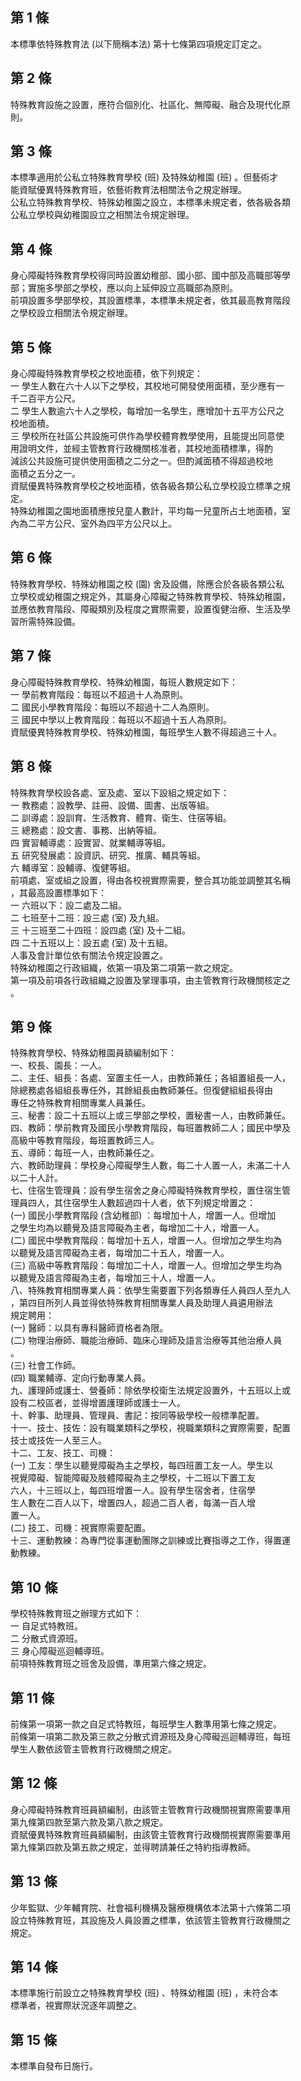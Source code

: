 第 1 條
-------
本標準依特殊教育法 (以下簡稱本法) 第十七條第四項規定訂定之。

第 2 條
-------
特殊教育設施之設置，應符合個別化、社區化、無障礙、融合及現代化原  
則。

第 3 條
-------
本標準適用於公私立特殊教育學校 (班) 及特殊幼稚園 (班) 。但藝術才  
能資賦優異特殊教育班，依藝術教育法相關法令之規定辦理。  
公私立特殊教育學校、特殊幼稚園之設立，本標準未規定者，依各級各類  
公私立學校與幼稚園設立之相關法令規定辦理。

第 4 條
-------
身心障礙特殊教育學校得同時設置幼稚部、國小部、國中部及高職部等學  
部；實施多學部之學校，應以向上延伸設立高職部為原則。  
前項設置多學部學校，其設置標準，本標準未規定者，依其最高教育階段  
之學校設立相關法令規定辦理。

第 5 條
-------
身心障礙特殊教育學校之校地面積，依下列規定：  
一  學生人數在六十人以下之學校，其校地可開發使用面積，至少應有一  
    千二百平方公尺。  
二  學生人數逾六十人之學校，每增加一名學生，應增加十五平方公尺之  
    校地面積。  
三  學校所在社區公共設施可供作為學校體育教學使用，且能提出同意使  
    用證明文件，並經主管教育行政機關核准者，其校地面積標準，得酌  
    減該公共設施可提供使用面積之二分之一。但酌減面積不得超過校地  
    面積之五分之一。  
資賦優異特殊教育學校之校地面積，依各級各類公私立學校設立標準之規  
定。  
特殊幼稚園之園地面積應按兒童人數計，平均每一兒童所占土地面積，室  
內為二平方公尺、室外為四平方公尺以上。

第 6 條
-------
特殊教育學校、特殊幼稚園之校 (園) 舍及設備，除應合於各級各類公私  
立學校或幼稚園之規定外，其屬身心障礙之特殊教育學校、特殊幼稚園，  
並應依教育階段、障礙類別及程度之實際需要，設置復健治療、生活及學  
習所需特殊設備。

第 7 條
-------
身心障礙特殊教育學校、特殊幼稚園，每班人數規定如下：  
一  學前教育階段：每班以不超過十人為原則。  
二  國民小學教育階段：每班以不超過十二人為原則。  
三  國民中學以上教育階段：每班以不超過十五人為原則。  
資賦優異特殊教育學校、特殊幼稚園，每班學生人數不得超過三十人。

第 8 條
-------
特殊教育學校設各處、室及處、室以下設組之規定如下：  
一  教務處：設教學、註冊、設備、圖書、出版等組。  
二  訓導處：設訓育、生活教育、體育、衛生、住宿等組。  
三  總務處：設文書、事務、出納等組。  
四  實習輔導處：設實習、就業輔導等組。  
五  研究發展處：設資訊、研究、推廣、輔具等組。  
六  輔導室：設輔導、復健等組。  
前項處、室或組之設置，得由各校視實際需要，整合其功能並調整其名稱  
，其最高設置標準如下：  
一  六班以下：設二處及二組。  
二  七班至十二班：設三處 (室) 及九組。  
三  十三班至二十四班：設四處 (室) 及十二組。  
四  二十五班以上：設五處 (室) 及十五組。  
人事及會計單位依有關法令規定設置之。  
特殊幼稚園之行政組織，依第一項及第二項第一款之規定。  
第一項及前項各行政組織之設置及掌理事項，由主管教育行政機關核定之  
。

第 9 條
-------
特殊教育學校、特殊幼稚園員額編制如下：  
一、校長、園長：一人。  
二、主任、組長：各處、室置主任一人，由教師兼任；各組置組長一人，  
    除總務處各組組長專任外，其餘組長由教師兼任。但復健組組長得由  
    專任之特殊教育相關專業人員兼任。  
三、秘書：設二十五班以上或三學部之學校，置秘書一人，由教師兼任。  
四、教師：學前教育及國民小學教育階段，每班置教師二人；國民中學及  
    高級中等教育階段，每班置教師三人。  
五、導師：每班一人，由教師兼任之。  
六、教師助理員：學校身心障礙學生人數，每二十人置一人，未滿二十人  
    以二十人計。  
七、住宿生管理員：設有學生宿舍之身心障礙特殊教育學校，置住宿生管  
    理員四人，其住宿學生人數超過四十人者，依下列規定增置之：  
 (一) 國民小學教育階段 (含幼稚部) ：每增加十人，增置一人。但增加  
      之學生均為以聽覺及語言障礙為主者，每增加二十人，增置一人。  
 (二) 國民中學教育階段：每增加十五人，增置一人。但增加之學生均為  
      以聽覺及語言障礙為主者，每增加二十五人，增置一人。  
 (三) 高級中等教育階段：每增加二十人，增置一人。但增加之學生均為  
      以聽覺及語言障礙為主者，每增加三十人，增置一人。  
八、特殊教育相關專業人員：依學生需要置下列各類專任人員四人至九人  
    ，第四目所列人員並得依特殊教育相關專業人員及助理人員遴用辦法  
    規定聘用：  
 (一) 醫師：以具有專科醫師資格者為限。  
 (二) 物理治療師、職能治療師、臨床心理師及語言治療等其他治療人員  
      。  
 (三) 社會工作師。  
 (四) 職業輔導、定向行動專業人員。  
九、護理師或護士、營養師：除依學校衛生法規定設置外，十五班以上或  
    設有二校區者，並得增置護理師或護士一人。  
十、幹事、助理員、管理員、書記：按同等級學校一般標準配置。  
十一、技士、技佐：設有職業類科之學校，視職業類科之實際需要，配置  
      技士或技佐一人至三人。  
十二、工友、技工、司機：  
   (一) 工友：學生以聽覺障礙為主之學校，每四班置工友一人。學生以  
        視覺障礙、智能障礙及肢體障礙為主之學校，十二班以下置工友  
        六人，十三班以上，每四班增置一人。設有學生宿舍者，住宿學  
        生人數在二百人以下，增置四人，超過二百人者，每滿一百人增  
        置一人。  
   (二) 技工、司機：視實際需要配置。  
十三、運動教練：為專門從事運動團隊之訓練或比賽指導之工作，得置運  
      動教練。

第 10 條
--------
學校特殊教育班之辦理方式如下：  
一  自足式特教班。  
二  分散式資源班。  
三  身心障礙巡迴輔導班。  
前項特殊教育班之班舍及設備，準用第六條之規定。

第 11 條
--------
前條第一項第一款之自足式特教班，每班學生人數準用第七條之規定。  
前條第一項第二款及第三款之分散式資源班及身心障礙巡迴輔導班，每班  
學生人數依該管主管教育行政機關之規定。

第 12 條
--------
身心障礙特殊教育班員額編制，由該管主管教育行政機關視實際需要準用  
第九條第四款至第六款及第八款之規定。  
資賦優異特殊教育班員額編制，由該管主管教育行政機關視實際需要準用  
第九條第四款及第五款之規定，並得聘請兼任之特約指導教師。

第 13 條
--------
少年監獄、少年輔育院、社會福利機構及醫療機構依本法第十六條第二項  
設立特殊教育班，其設施及人員設置之標準，依該管主管教育行政機關之  
規定。

第 14 條
--------
本標準施行前設立之特殊教育學校 (班) 、特殊幼稚園 (班) ，未符合本  
標準者，視實際狀況逐年調整之。

第 15 條
--------
本標準自發布日施行。

